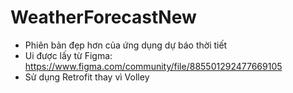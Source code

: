# WeatherForecastNew
- Phiên bản đẹp hơn của ứng dụng dự báo thời tiết
- Ui được lấy từ Figma: https://www.figma.com/community/file/885501292477669105
- Sử dụng Retrofit thay vì Volley
